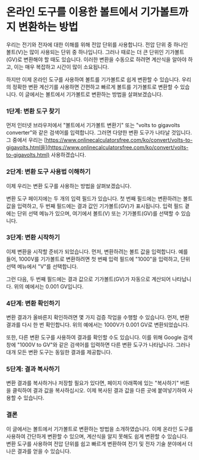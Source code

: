 온라인 도구를 이용한 볼트에서 기가볼트까지 변환하는 방법
===============================

우리는 전기와 전자에 대한 이해를 위해 전압 단위를 사용합니다. 전압 단위 중 하나인 볼트(V)는 많이 사용되는 단위 중 하나입니다. 그러나 때로는 더 큰 단위인 기가볼트(GV)로 변환해야 할 때도 있습니다. 이러한 변환을 수동으로 하려면 계산식을 알아야 하고, 이는 매우 복잡하고 시간이 많이 소요됩니다.

하지만 이제 온라인 도구를 사용하여 볼트를 기가볼트로 쉽게 변환할 수 있습니다. 우리의 정확한 변환 계산기를 사용하면 간편하고 빠르게 볼트를 기가볼트로 변환할 수 있습니다. 이 글에서는 볼트에서 기가볼트로 변환하는 방법을 살펴보겠습니다.

### 1단계: 변환 도구 찾기

먼저 인터넷 브라우저에서 "볼트에서 기가볼트 변환기" 또는 "volts to gigavolts converter"와 같은 검색어를 입력합니다. 그러면 다양한 변환 도구가 나타날 것입니다. 그 중에서 우리는 [https://www.onlinecalculatorsfree.com/ko/convert/volts-to-gigavolts.html을](https://www.onlinecalculatorsfree.com/ko/convert/volts-to-gigavolts.html) 사용하겠습니다.

### 2단계: 변환 도구 사용법 이해하기

이제 우리는 변환 도구를 사용하는 방법을 살펴보겠습니다.

변환 도구 페이지에는 두 개의 입력 필드가 있습니다. 첫 번째 필드에는 변환하려는 볼트 값을 입력하고, 두 번째 필드에는 결과 값인 기가볼트(GV)가 표시됩니다. 입력 필드 곁에는 단위 선택 메뉴가 있으며, 여기에서 볼트(V) 또는 기가볼트(GV)를 선택할 수 있습니다.

### 3단계: 변환 시작하기

이제 변환을 시작할 준비가 되었습니다. 먼저, 변환하려는 볼트 값을 입력합니다. 예를 들어, 1000V를 기가볼트로 변환하려면 첫 번째 입력 필드에 "1000"을 입력하고, 단위 선택 메뉴에서 "V"를 선택합니다.

그런 다음, 두 번째 필드에는 결과 값으로 기가볼트(GV)가 자동으로 계산되어 나타납니다. 위의 예에서는 0.001 GV입니다.

### 4단계: 변환 확인하기

변환 결과가 올바른지 확인하려면 몇 가지 검증 작업을 수행할 수 있습니다. 먼저, 변환 결과를 다시 한 번 확인합니다. 위의 예에서는 1000V가 0.001 GV로 변환되었습니다.

또한, 다른 변환 도구를 사용하여 결과를 확인할 수도 있습니다. 이를 위해 Google 검색 창에 "1000V to GV"와 같은 검색어를 입력하면 다른 변환 도구가 나타납니다. 그러나 대개 모든 변환 도구는 동일한 결과를 제공합니다.

### 5단계: 결과 복사하기

변환 결과를 복사하거나 저장할 필요가 있다면, 페이지 아래쪽에 있는 "복사하기" 버튼을 클릭하여 결과 값을 복사하십시오. 이제 복사된 결과 값을 다른 곳에 붙여넣기하여 사용할 수 있습니다.

### 결론

이 글에서는 볼트에서 기가볼트로 변환하는 방법을 소개하였습니다. 이제 온라인 도구를 사용하여 간단하게 변환할 수 있으며, 계산식을 알지 못해도 쉽게 변환할 수 있습니다. 변환 도구를 사용하여 전압 단위를 쉽고 빠르게 변환하여 전기 및 전자 기술 분야에서 더 나은 결과를 얻을 수 있습니다.
